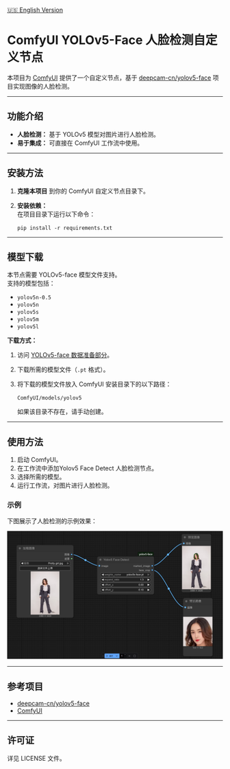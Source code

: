 [🇺🇸 English Version](./README.md)
# ComfyUI YOLOv5-Face 人脸检测自定义节点

本项目为 [ComfyUI](https://github.com/comfyanonymous/ComfyUI) 提供了一个自定义节点，基于 [deepcam-cn/yolov5-face](https://github.com/deepcam-cn/yolov5-face) 项目实现图像的人脸检测。

---

## 功能介绍

- **人脸检测：** 基于 YOLOv5 模型对图片进行人脸检测。
- **易于集成：** 可直接在 ComfyUI 工作流中使用。

---

## 安装方法

1. **克隆本项目** 到你的 ComfyUI 自定义节点目录下。

2. **安装依赖：**  
   在项目目录下运行以下命令：

   ```
   pip install -r requirements.txt
   ```

---

## 模型下载

本节点需要 YOLOv5-face 模型文件支持。  
支持的模型包括：

- `yolov5n-0.5`
- `yolov5n`
- `yolov5s`
- `yolov5m`
- `yolov5l`

**下载方式：**

1. 访问 [YOLOv5-face 数据准备部分](https://github.com/deepcam-cn/yolov5-face?tab=readme-ov-file#data-preparation)。
2. 下载所需的模型文件（`.pt` 格式）。
3. 将下载的模型文件放入 ComfyUI 安装目录下的以下路径：

   ```
   ComfyUI/models/yolov5
   ```

   如果该目录不存在，请手动创建。

---

## 使用方法

1. 启动 ComfyUI。
2. 在工作流中添加Yolov5 Face Detect 人脸检测节点。
3. 选择所需的模型。
4. 运行工作流，对图片进行人脸检测。

### 示例

下图展示了人脸检测的示例效果：

![示例](example/example.png)

---

## 参考项目

- [deepcam-cn/yolov5-face](https://github.com/deepcam-cn/yolov5-face)
- [ComfyUI](https://github.com/comfyanonymous/ComfyUI)

---

## 许可证

详见 LICENSE 文件。
